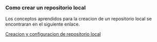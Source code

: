 ### Como crear un repositorio local

Los conceptos aprendidos para la creacion de un repositorio local se encontraran en el siguiente enlace.

[Creacion y configuracion de repositorio local](https://confusion-snapper-025.notion.site/Parte-1-Git-Repositorio-Local-183e8161b2a1815d88f2ebe974b7ad84)